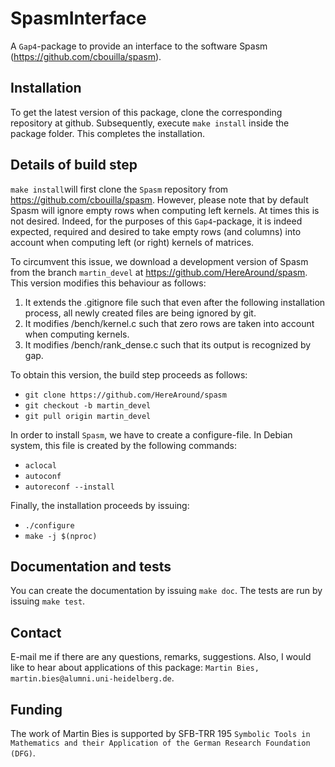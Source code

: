 # SpasmInterface
A `Gap4`-package to provide an interface to the software Spasm (https://github.com/cbouilla/spasm).


## Installation

To get the latest version of this package, clone the corresponding repository at github. Subsequently, execute `make install` inside the package folder. This completes the installation.


## Details of build step

`make install`will first clone the `Spasm` repository from https://github.com/cbouilla/spasm. However, please note that by default Spasm will ignore empty rows when computing left kernels. At times this is not desired. Indeed, for the purposes of this `Gap4`-package, it is indeed expected, required and desired to take empty rows (and columns) into account when computing left (or right) kernels of matrices.

To circumvent this issue, we download a development version of Spasm from the branch `martin_devel` at https://github.com/HereAround/spasm. This version modifies this behaviour as follows:
1. It extends the .gitignore file such that even after the following installation process, all newly created files are being ignored by git.
2. It modifies /bench/kernel.c such that zero rows are taken into account when computing kernels.
3. It modifies /bench/rank_dense.c such that its output is recognized by gap.

To obtain this version, the build step proceeds as follows:
- `git clone https://github.com/HereAround/spasm`
- `git checkout -b martin_devel`
- `git pull origin martin_devel`

In order to install `Spasm`, we have to create a configure-file. In Debian system, this file is created by the following commands:
- `aclocal`
- `autoconf`
- `autoreconf --install`

Finally, the installation proceeds by issuing:
- `./configure`
- `make -j $(nproc)`


## Documentation and tests

You can create the documentation by issuing `make doc`. The tests are run by issuing `make test`.


## Contact

E-mail me if there are any questions, remarks, suggestions. Also, I would like to hear about applications of this package: `Martin Bies, martin.bies@alumni.uni-heidelberg.de`.


## Funding

The work of Martin Bies is supported by SFB-TRR 195 ``Symbolic Tools in Mathematics and their Application of the German Research Foundation (DFG)``.
